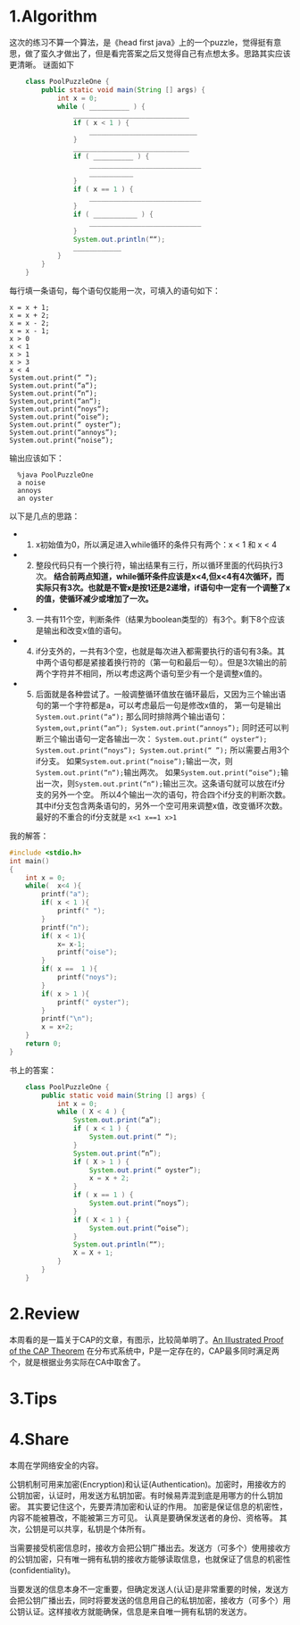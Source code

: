 # 1.Algorithm

这次的练习不算一个算法，是《head first java》上的一个puzzle，觉得挺有意思，做了蛮久才做出了，但是看完答案之后又觉得自己有点想太多。思路其实应该更清晰。
谜面如下
```java
    class PoolPuzzleOne {
        public static void main(String [] args) {
            int x = 0;
            while ( __________ ) {
                _____________________________
                if ( x < 1 ) {
                    ___________________________
                }
                _____________________________
                if ( __________ ) {
                    ____________________________
                    ___________
                }
                if ( x == 1 ) {
                    ____________________________
                }
                if ( ___________ ) {
                    ____________________________
                }
                System.out.println(““);
                ____________
            }
        }
    }
```   
每行填一条语句，每个语句仅能用一次，可填入的语句如下：
```
x = x + 1;
x = x + 2;
x = x - 2;
x = x - 1;
x > 0
x < 1
x > 1
x > 3
x < 4 
System.out.print(“ ”);
System.out.print(“a“);
System.out.print(“n“);
System,out,print(“an“);
System.out.print(“noys“);
System.out.print(“oise“);
System.out.print(“ oyster“);
System.out.print(“annoys”);
System.out.print(“noise”);
```
输出应该如下：
```
  %java PoolPuzzleOne
  a noise
  annoys
  an oyster
```

以下是几点的思路：
* 1. x初始值为0，所以满足进入while循环的条件只有两个：x < 1 和 x < 4
* 2. 整段代码只有一个换行符，输出结果有三行，所以循环里面的代码执行3次。
    **结合前两点知道，while循环条件应该是x<4,但x<4有4次循环，而实际只有3次。也就是不管x是按1还是2递增，if语句中一定有一个调整了x的值，使循环减少或增加了一次。**
* 3. 一共有11个空，判断条件（结果为boolean类型的）有3个。剩下8个应该是输出和改变x值的语句。
* 4. if分支外的，一共有3个空，也就是每次进入都需要执行的语句有3条。其中两个语句都是紧接着换行符的（第一句和最后一句）。但是3次输出的前两个字符并不相同，所以考虑这两个语句至少有一个是调整x值的。
* 5. 后面就是各种尝试了。一般调整循环值放在循环最后，又因为三个输出语句的第一个字符都是a，可以考虑最后一句是修改x值的，
第一句是输出`System.out.print(“a“);`
那么同时排除两个输出语句：
`System,out,print(“an“);
System.out.print(“annoys”);`
同时还可以判断三个输出语句一定各输出一次：
`System.out.print(“ oyster“);
System.out.print(“noys“);
System.out.print(“ ”);`
所以需要占用3个if分支。
如果`System.out.print(“noise”);`输出一次，则`System.out.print(“n“);`输出两次。
如果`System.out.print(“oise“);`输出一次，则`System.out.print(“n“);`输出三次。这条语句就可以放在if分支的另外一个空。
所以4个输出一次的语句，符合四个if分支的判断次数。其中if分支包含两条语句的，另外一个空可用来调整x值，改变循环次数。
最好的不重合的if分支就是 `x<1 x==1 x>1`

我的解答：
```c
#include <stdio.h>
int main()
{
	int x = 0;
	while(  x<4 ){
		printf("a");
		if( x < 1 ){
			printf(" ");
		}
		printf("n");
		if( x < 1){
			x= x-1;
			printf("oise");
		}
		if( x ==  1 ){			
			printf("noys");
		}
		if( x > 1 ){
			printf(" oyster");
		}
		printf("\n");
		x = x+2;
	}
	return 0;
}

```
书上的答案：
```java
    class PoolPuzzleOne {
        public static void main(String [] args) {
            int x = 0;
            while ( X < 4 ) {
                System.out.print(“a”);
                if ( x < 1 ) {
                    System.out.print(“ “);
                }
                System.out.print(“n”);
                if ( X > 1 ) {
                    System.out.print(“ oyster”);
                    x = x + 2;
                }
                if ( x == 1 ) {
                    System.out.print(“noys”);
                }
                if ( X < 1 ) {
                    System.out.print(“oise”);
                }
                System.out.println(““);
                X = X + 1;
            }
        }
    }
```
# 2.Review
本周看的是一篇关于CAP的文章，有图示，比较简单明了。[An Illustrated Proof of the CAP Theorem](https://mwhittaker.github.io/blog/an_illustrated_proof_of_the_cap_theorem/)
在分布式系统中，P是一定存在的，CAP最多同时满足两个，就是根据业务实际在CA中取舍了。

# 3.Tips

# 4.Share
本周在学网络安全的内容。

公钥机制可用来加密(Encryption)和认证(Authentication)。加密时，用接收方的公钥加密，认证时，用发送方私钥加密。有时候易弄混到底是用哪方的什么钥加密。
其实要记住这个，先要弄清加密和认证的作用。
加密是保证信息的机密性，内容不能被篡改，不能被第三方可见。
认真是要确保发送者的身份、资格等。
其次，公钥是可以共享，私钥是个体所有。

当需要接受机密信息时，接收方会把公钥广播出去。发送方（可多个）使用接收方的公钥加密，只有唯一拥有私钥的接收方能够读取信息，也就保证了信息的机密性(confidentiality)。

当要发送的信息本身不一定重要，但确定发送人(认证)是非常重要的时候，发送方会把公钥广播出去，同时将要发送的信息用自己的私钥加密，接收方（可多个）用公钥认证。这样接收方就能确保，信息是来自唯一拥有私钥的发送方。

